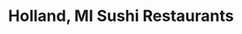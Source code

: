 ---
layout: city
title: Holland, MI Sushi Restaurants
permalink: /michigan/holland/
stateAbbr: MI
stateName: Michigan
cityName: Holland
---
